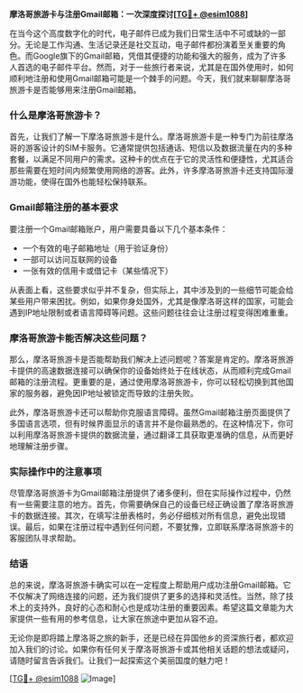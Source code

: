 **摩洛哥旅游卡与注册Gmail邮箱：一次深度探讨[[TG💪+ @esim1088](https://t.me/s/esim1088)]**

在当今这个高度数字化的时代，电子邮件已成为我们日常生活中不可或缺的一部分。无论是工作沟通、生活记录还是社交互动，电子邮件都扮演着至关重要的角色。而Google旗下的Gmail邮箱，凭借其便捷的功能和强大的服务，成为了许多人首选的电子邮件平台。然而，对于一些旅行者来说，尤其是在国外使用时，如何顺利地注册和使用Gmail邮箱可能是一个棘手的问题。今天，我们就来聊聊摩洛哥旅游卡是否能够用来注册Gmail邮箱。

### 什么是摩洛哥旅游卡？

首先，让我们了解一下摩洛哥旅游卡是什么。摩洛哥旅游卡是一种专门为前往摩洛哥的游客设计的SIM卡服务。它通常提供包括通话、短信以及数据流量在内的多种套餐，以满足不同用户的需求。这种卡的优点在于它的灵活性和便捷性，尤其适合那些需要在短时间内频繁使用网络的游客。此外，许多摩洛哥旅游卡还支持国际漫游功能，使得在国外也能轻松保持联系。

### Gmail邮箱注册的基本要求

要注册一个Gmail邮箱账户，用户需要具备以下几个基本条件：
- 一个有效的电子邮箱地址（用于验证身份）
- 一部可以访问互联网的设备
- 一张有效的信用卡或借记卡（某些情况下）

从表面上看，这些要求似乎并不复杂，但实际上，其中涉及到的一些细节可能会给某些用户带来困扰。例如，如果你身处国外，尤其是像摩洛哥这样的国家，可能会遇到IP地址限制或者语言障碍等问题。这些问题往往会让注册过程变得困难重重。

### 摩洛哥旅游卡能否解决这些问题？

那么，摩洛哥旅游卡是否能帮助我们解决上述问题呢？答案是肯定的。摩洛哥旅游卡提供的高速数据连接可以确保你的设备始终处于在线状态，从而顺利完成Gmail邮箱的注册流程。更重要的是，通过使用摩洛哥旅游卡，你可以轻松切换到其他国家的服务器，避免因IP地址被锁定而导致的注册失败。

此外，摩洛哥旅游卡还可以帮助你克服语言障碍。虽然Gmail邮箱注册页面提供了多国语言选项，但有时候界面显示的语言并不是你最熟悉的。在这种情况下，你可以利用摩洛哥旅游卡提供的数据流量，通过翻译工具获取更准确的信息，从而更好地理解注册步骤。

### 实际操作中的注意事项

尽管摩洛哥旅游卡为Gmail邮箱注册提供了诸多便利，但在实际操作过程中，仍然有一些需要注意的地方。首先，你需要确保自己的设备已经正确设置了摩洛哥旅游卡的数据连接。其次，在填写注册表格时，务必仔细核对所有信息，避免出现错误。最后，如果在注册过程中遇到任何问题，不要犹豫，立即联系摩洛哥旅游卡的客服团队寻求帮助。

### 结语

总的来说，摩洛哥旅游卡确实可以在一定程度上帮助用户成功注册Gmail邮箱。它不仅解决了网络连接的问题，还为我们提供了更多的选择和灵活性。当然，除了技术上的支持外，良好的心态和耐心也是成功注册的重要因素。希望这篇文章能为大家提供一些有用的参考信息，让大家在旅途中更加从容不迫。

无论你是即将踏上摩洛哥之旅的新手，还是已经在异国他乡的资深旅行者，都欢迎加入我们的讨论。如果你有任何关于摩洛哥旅游卡或其他相关话题的想法或疑问，请随时留言告诉我们。让我们一起探索这个美丽国度的魅力吧！

[[TG💪+ @esim1088](https://t.me/s/esim1088) ![Image](https://i.postimg.cc/4NQfJmqS/Snipaste-2025-05-13-00-14-12.png)]